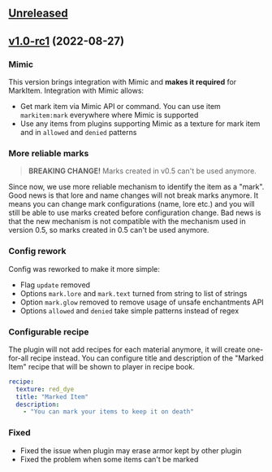 ## [Unreleased]

## [v1.0-rc1] (2022-08-27)

### Mimic

This version brings integration with Mimic and **makes it required** for MarkItem.
Integration with Mimic allows:
- Get mark item via Mimic API or command. You can use item `markitem:mark` everywhere where Mimic is supported
- Use any items from plugins supporting Mimic as a texture for mark item and in `allowed` and `denied` patterns

### More reliable marks

> **BREAKING CHANGE!** Marks created in v0.5 can't be used anymore.

Since now, we use more reliable mechanism to identify the item as a "mark".
Good news is that lore and name changes will not break marks anymore.
It means you can change mark configurations (name, lore etc.) and you will still be able to use marks created before configuration change.
Bad news is that the new mechanism is not compatible with the mechanism used in version 0.5, so marks created in 0.5 can't be used anymore.

### Config rework

Config was reworked to make it more simple:
- Flag `update` removed
- Options `mark.lore` and `mark.text` turned from string to list of strings
- Option `mark.glow` removed to remove usage of unsafe enchantments API
- Options `allowed` and `denied` take simple patterns instead of regex

### Configurable recipe

The plugin will not add recipes for each material anymore, it will create one-for-all recipe instead.
You can configure title and description of the "Marked Item" recipe that will be shown to player in recipe book.

```yaml
recipe:
  texture: red_dye
  title: "Marked Item"
  description:
    - "You can mark your items to keep it on death"
```

### Fixed

- Fixed the issue when plugin may erase armor kept by other plugin
- Fixed the problem when some items can't be marked

[Unreleased]: https://github.com/EndlessCodeGroup/MarkItem/compare/v1.0-rc1...master
[v1.0-rc1]: https://github.com/EndlessCodeGroup/MarkItem/compare/v0.5...v1.0-rc1
